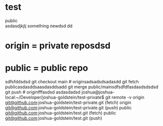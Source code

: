 # test
public   
asdasdjkjlj
something newdsd
dd
# origin = private reposdsd
# public = public repo
 sdfsfddsdsd
git checkout main # originsadsadsdsadasdd
git fetch publicasdasddsaasdasddsadd
git merge public/mainsdfsdfdfasdasdsdsdsd
git push # originfffasdsd
asdasdadsd
joshua@joshua-local:~/Developer/joshua-goldstein/test-private$ git remote -v
origin	git@github.com:joshua-goldstein/test-private.git (fetch)
origin	git@github.com:joshua-goldstein/test-private.git (push)
public	git@github.com:joshua-goldstein/test.git (fetch)
public	git@github.com:joshua-goldstein/test.git (push)

